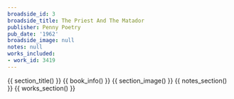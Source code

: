 ```yaml
---
broadside_id: 3
broadside_title: The Priest And The Matador
publisher: Penny Poetry
pub_date: '1962'
broadside_image: null
notes: null
works_included:
- work_id: 3419
---
```


{{ section_title() }}
{{ book_info() }}
{{ section_image() }}
{{ notes_section() }}
{{ works_section() }}
